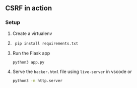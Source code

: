 ## CSRF in action

### Setup
1. Create a virtualenv
1. ```bash
    pip install requirements.txt
   ```
1. Run the Flask app
    ```bash
    python3 app.py
    ```
1. Serve the `hacker.html` file using `live-server` in vscode or
    ```bash
    python3 -m http.server
    ```